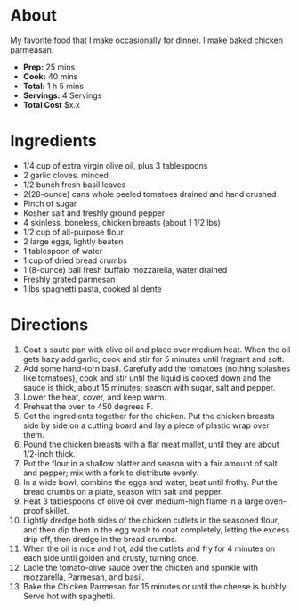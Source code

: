 # About

My favorite food that I make occasionally for dinner. I make baked chicken parmeasan.


- **Prep:** 25 mins
- **Cook:** 40 mins
- **Total:** 1 h 5 mins
- **Servings:** 4 Servings
- **Total Cost** $x.x

# Ingredients

- 1/4 cup of extra virgin olive oil, plus 3 tablespoons
- 2 garlic cloves. minced
- 1/2 bunch fresh basil leaves
- 2(28-ounce) cans whole peeled tomatoes drained and hand crushed
- Pinch of sugar 
- Kosher salt and freshly ground pepper
- 4 skinless, boneless, chicken breasts (about 1 1/2 lbs)
- 1/2 cup of all-purpose flour
- 2 large eggs, lightly beaten
- 1 tablespoon of water
- 1 cup of dried bread crumbs
- 1 (8-ounce) ball fresh buffalo mozzarella, water drained
- Freshly grated parmesan
- 1 lbs spaghetti pasta, cooked al dente

# Directions
1. Coat a saute pan with olive oil and place over medium heat. When the oil gets hazy add garlic; cook and stir for 5 minutes until fragrant and soft.
2. Add some hand-torn basil. Carefully add the tomatoes (nothing splashes like tomatoes), cook and stir until the liquid is cooked down and the sauce is thick, about 15 minutes; season with sugar, salt and pepper.
3. Lower the heat, cover, and keep warm.
4. Preheat the oven to 450 degrees F.
5. Get the ingredients together for the chicken. Put the chicken breasts side by side on a cutting board and lay a piece of plastic wrap over them. 
6. Pound the chicken breasts with a flat meat mallet, until they are about 1/2-inch thick.
7. Put the flour in a shallow platter and season with a fair amount of salt and pepper; mix with a fork to distribute evenly.
8. In a wide bowl, combine the eggs and water, beat until frothy. Put the bread crumbs on a plate, season with salt and pepper.
9. Heat 3 tablespoons of olive oil over medium-high flame in a large oven-proof skillet.
10. Lightly dredge both sides of the chicken cutlets in the seasoned flour, and then dip them in the egg wash to coat completely, letting the excess drip off, then dredge in the bread crumbs.
11. When the oil is nice and hot, add the cutlets and fry for 4 minutes on each side until golden and crusty, turning once.
12. Ladle the tomato-olive sauce over the chicken and sprinkle with mozzarella, Parmesan, and basil. 
13. Bake the Chicken Parmesan for 15 minutes or until the cheese is bubbly. Serve hot with spaghetti.